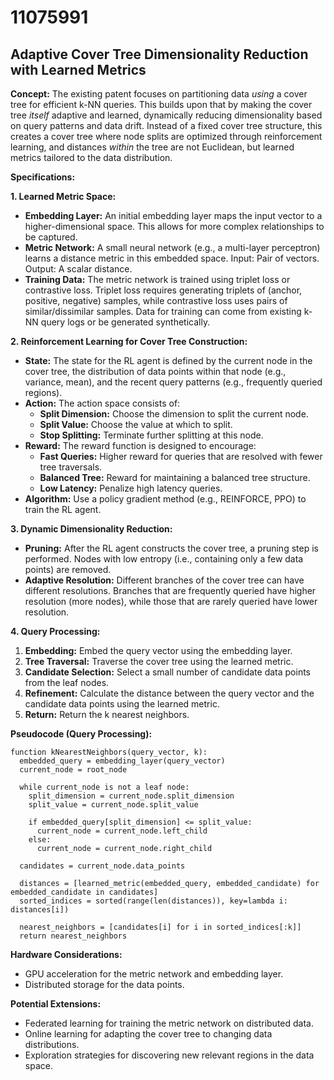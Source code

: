 # 11075991

## Adaptive Cover Tree Dimensionality Reduction with Learned Metrics

**Concept:** The existing patent focuses on partitioning data *using* a cover tree for efficient k-NN queries. This builds upon that by making the cover tree *itself* adaptive and learned, dynamically reducing dimensionality based on query patterns and data drift. Instead of a fixed cover tree structure, this creates a cover tree where node splits are optimized through reinforcement learning, and distances *within* the tree are not Euclidean, but learned metrics tailored to the data distribution.

**Specifications:**

**1. Learned Metric Space:**

*   **Embedding Layer:** An initial embedding layer maps the input vector to a higher-dimensional space. This allows for more complex relationships to be captured.
*   **Metric Network:** A small neural network (e.g., a multi-layer perceptron) learns a distance metric in this embedded space.  Input: Pair of vectors. Output: A scalar distance.
*   **Training Data:**  The metric network is trained using triplet loss or contrastive loss. Triplet loss requires generating triplets of (anchor, positive, negative) samples, while contrastive loss uses pairs of similar/dissimilar samples.  Data for training can come from existing k-NN query logs or be generated synthetically.

**2. Reinforcement Learning for Cover Tree Construction:**

*   **State:** The state for the RL agent is defined by the current node in the cover tree, the distribution of data points within that node (e.g., variance, mean), and the recent query patterns (e.g., frequently queried regions).
*   **Action:** The action space consists of:
    *   **Split Dimension:**  Choose the dimension to split the current node.
    *   **Split Value:**  Choose the value at which to split.
    *   **Stop Splitting:**  Terminate further splitting at this node.
*   **Reward:** The reward function is designed to encourage:
    *   **Fast Queries:** Higher reward for queries that are resolved with fewer tree traversals.
    *   **Balanced Tree:** Reward for maintaining a balanced tree structure.
    *   **Low Latency:** Penalize high latency queries.
*   **Algorithm:** Use a policy gradient method (e.g., REINFORCE, PPO) to train the RL agent.

**3. Dynamic Dimensionality Reduction:**

*   **Pruning:** After the RL agent constructs the cover tree, a pruning step is performed. Nodes with low entropy (i.e., containing only a few data points) are removed.
*   **Adaptive Resolution:** Different branches of the cover tree can have different resolutions. Branches that are frequently queried have higher resolution (more nodes), while those that are rarely queried have lower resolution.

**4. Query Processing:**

1.  **Embedding:** Embed the query vector using the embedding layer.
2.  **Tree Traversal:** Traverse the cover tree using the learned metric.
3.  **Candidate Selection:** Select a small number of candidate data points from the leaf nodes.
4.  **Refinement:** Calculate the distance between the query vector and the candidate data points using the learned metric.
5.  **Return:** Return the k nearest neighbors.

**Pseudocode (Query Processing):**

```
function kNearestNeighbors(query_vector, k):
  embedded_query = embedding_layer(query_vector)
  current_node = root_node

  while current_node is not a leaf node:
    split_dimension = current_node.split_dimension
    split_value = current_node.split_value

    if embedded_query[split_dimension] <= split_value:
      current_node = current_node.left_child
    else:
      current_node = current_node.right_child

  candidates = current_node.data_points

  distances = [learned_metric(embedded_query, embedded_candidate) for embedded_candidate in candidates]
  sorted_indices = sorted(range(len(distances)), key=lambda i: distances[i])

  nearest_neighbors = [candidates[i] for i in sorted_indices[:k]]
  return nearest_neighbors
```

**Hardware Considerations:**

*   GPU acceleration for the metric network and embedding layer.
*   Distributed storage for the data points.

**Potential Extensions:**

*   Federated learning for training the metric network on distributed data.
*   Online learning for adapting the cover tree to changing data distributions.
*   Exploration strategies for discovering new relevant regions in the data space.